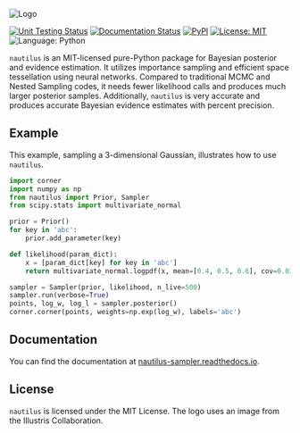 ![Logo](https://raw.githubusercontent.com/johannesulf/nautilus/main/docs/source/nautilus_text_image.png "Logo")

[![Unit Testing Status](https://img.shields.io/github/workflow/status/johannesulf/nautilus/tests?label=tests)](https://github.com/johannesulf/nautilus/actions)
[![Documentation Status](https://img.shields.io/readthedocs/nautilus-sampler)](https://nautilus-sampler.readthedocs.io/en/latest/)
[![PyPI](https://img.shields.io/pypi/v/nautilus-sampler?color=blue)](https://pypi.org/project/nautilus-sampler/)
[![License: MIT](https://img.shields.io/github/license/johannesulf/nautilus?color=blue)](https://raw.githubusercontent.com/johannesulf/nautilus/main/LICENSE)
![Language: Python](https://img.shields.io/github/languages/top/johannesulf/nautilus)

`nautilus` is an MIT-licensed pure-Python package for Bayesian posterior and evidence estimation. It utilizes importance sampling and efficient space tessellation using neural networks. Compared to traditional MCMC and Nested Sampling codes, it needs fewer likelihood calls and produces much larger posterior samples. Additionally, `nautilus` is very accurate and produces accurate Bayesian evidence estimates with percent precision.

## Example

This example, sampling a 3-dimensional Gaussian, illustrates how to use `nautilus`.

```python
import corner
import numpy as np
from nautilus import Prior, Sampler
from scipy.stats import multivariate_normal

prior = Prior()
for key in 'abc':
    prior.add_parameter(key)

def likelihood(param_dict):
    x = [param_dict[key] for key in 'abc']
    return multivariate_normal.logpdf(x, mean=[0.4, 0.5, 0.6], cov=0.01)

sampler = Sampler(prior, likelihood, n_live=500)
sampler.run(verbose=True)
points, log_w, log_l = sampler.posterior()
corner.corner(points, weights=np.exp(log_w), labels='abc')
```

## Documentation

You can find the documentation at [nautilus-sampler.readthedocs.io](https://nautilus-sampler.readthedocs.io).

## License

`nautilus` is licensed under the MIT License. The logo uses an image from the Illustris Collaboration.
